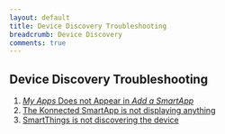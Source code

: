 ```yaml
---
layout: default
title: Device Discovery Troubleshooting
breadcrumb: Device Discovery
comments: true
---
```

    
## Device Discovery Troubleshooting

1. [_My Apps_ Does not Appear in _Add a SmartApp_](/security-alarm-system/troubleshooting/my-apps)
1. [The Konnected SmartApp is not displaying anything](/security-alarm-system/troubleshooting/discovery-smartapp-error) 
1. [SmartThings is not discovering the device](/security-alarm-system/troubleshooting/discovery-cant-find-device) 
